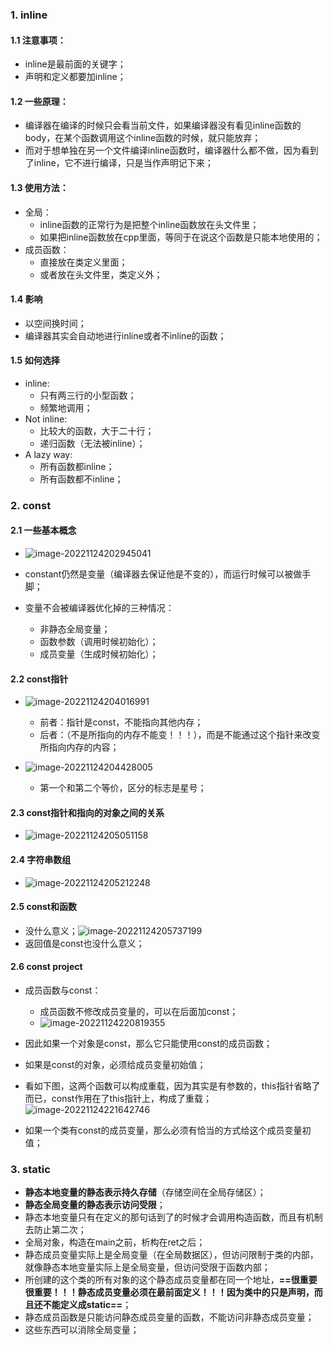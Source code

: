 ### 1. inline
#### 1.1 注意事项：
- inline是最前面的关键字；
- 声明和定义都要加inline；
#### 1.2 一些原理：
- 编译器在编译的时候只会看当前文件，如果编译器没有看见inline函数的body，在某个函数调用这个inline函数的时候，就只能放弃； 
- 而对于想单独在另一个文件编译inline函数时，编译器什么都不做，因为看到了inline，它不进行编译，只是当作声明记下来；
#### 1.3 使用方法：
- 全局：
    - inline函数的正常行为是把整个inline函数放在头文件里；
    - 如果把inline函数放在cpp里面，等同于在说这个函数是只能本地使用的；
- 成员函数：
    - 直接放在类定义里面；
    - 或者放在头文件里，类定义外；
#### 1.4 影响
- 以空间换时间；
- 编译器其实会自动地进行inline或者不inline的函数；

#### 1.5 如何选择
- inline:
    - 只有两三行的小型函数；
    - 频繁地调用；
- Not inline:
    - 比较大的函数，大于二十行；
    - 递归函数（无法被inline）；
- A lazy way:
    - 所有函数都inline；
    - 所有函数都不inline；

### 2. const
#### 2.1 一些基本概念
- ![image-20221124202945041](../../img/test/202211242029067.png)

- constant仍然是变量（编译器去保证他是不变的），而运行时候可以被做手脚；

- 变量不会被编译器优化掉的三种情况：
    - 非静态全局变量；
    - 函数参数（调用时候初始化）；
    - 成员变量（生成时候初始化）；

#### 2.2 const指针
- ![image-20221124204016991](../../img/test/202211242040015.png)
    - 前者：指针是const，不能指向其他内存；
    - 后者：（不是所指向的内存不能变！！！），而是不能通过这个指针来改变所指向内存的内容；

- ![image-20221124204428005](../../img/test/202211242044036.png)
    - 第一个和第二个等价，区分的标志是星号；

#### 2.3 const指针和指向的对象之间的关系

- ![image-20221124205051158](../../img/test/202211242050183.png)

#### 2.4 字符串数组

- ![image-20221124205212248](../../img/test/202211242052271.png)

#### 2.5 const和函数
- 没什么意义；![image-20221124205737199](../../img/test/202211242057229.png)
- 返回值是const也没什么意义；

#### 2.6 const project
- 成员函数与const：
    - 成员函数不修改成员变量的，可以在后面加const；
    - ![image-20221124220819355](../../img/test/202211242208411.png)

- 因此如果一个对象是const，那么它只能使用const的成员函数；
- 如果是const的对象，必须给成员变量初始值；
- 看如下图，这两个函数可以构成重载，因为其实是有参数的，this指针省略了而已，const作用在了this指针上，构成了重载；![image-20221124221642746](../../img/test/202211242216775.png)

- 如果一个类有const的成员变量，那么必须有恰当的方式给这个成员变量初值；

### 3. static
- **静态本地变量的静态表示持久存储**（存储空间在全局存储区）；
- **静态全局变量的静态表示访问受限**；
- 静态本地变量只有在定义的那句话到了的时候才会调用构造函数，而且有机制去防止第二次；
- 全局对象，构造在main之前，析构在ret之后；
- 静态成员变量实际上是全局变量（在全局数据区），但访问限制于类的内部，就像静态本地变量实际上是全局变量，但访问受限于函数内部；
- 所创建的这个类的所有对象的这个静态成员变量都在同一个地址，**==很重要很重要！！！静态成员变量必须在最前面定义！！！因为类中的只是声明，而且还不能定义成static==**；
- 静态成员函数是只能访问静态成员变量的函数，不能访问非静态成员变量；
- 这些东西可以消除全局变量；

